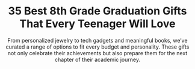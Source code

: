 ---
layout: post
title: 35 Best 8th Grade Graduation Gifts That Every Teenager Will Love
subtitle: From personalized jewelry to tech gadgets and meaningful books, we’ve curated a range of options to fit every budget and personality. These gifts not only celebrate their achievements but also prepare them for the next chapter of their academic journey.
header-img: "img/post/2023/09/copied/undefined-Imgur-1.jpg"
header-style: text
permalink: "/8th-grade-graduation-gifts/"
catalog: true
tags:
  - Recipients 
  - Men
---     